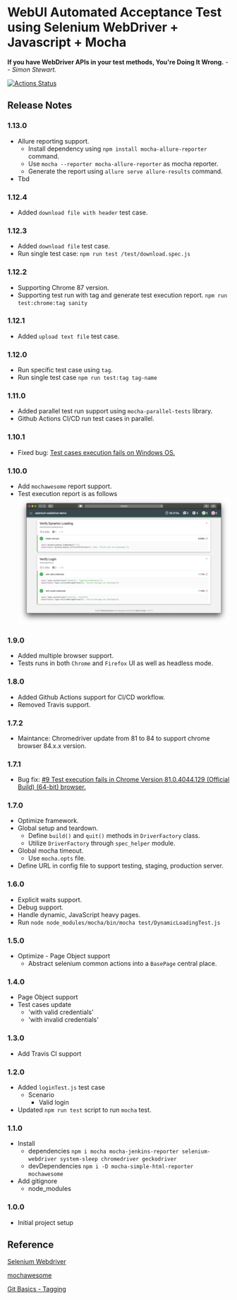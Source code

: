 # WebUI Automated Acceptance Test using Selenium WebDriver + Javascript + Mocha

**If you have WebDriver APIs in your test methods, You're Doing It Wrong.**
_-- Simon Stewart._

<!-- [![Build Status](https://travis-ci.org/jagadeeshshetty/selenium-webdriver-demo.svg?branch=master)](https://travis-ci.org/jagadeeshshetty/selenium-webdriver-demo) -->

[![Actions Status](https://github.com/jagadeeshshetty/selenium-webdriver-demo/workflows/Build%20+%20Test%20Run/badge.svg)](https://github.com/jagadeeshshetty/selenium-webdriver-demo/actions)

## Release Notes

### 1.13.0

- Allure reporting support.
  - Install dependency using `npm install mocha-allure-reporter` command.
  - Use `mocha --reporter mocha-allure-reporter` as mocha reporter.
  - Generate the report using `allure serve allure-results` command.
- Tbd

### 1.12.4

- Added `download file with header` test case.

### 1.12.3

- Added `download file` test case.
- Run single test case: `npm run test /test/download.spec.js`

### 1.12.2

- Supporting Chrome 87 version.
- Supporting test run with tag and generate test execution report. `npm run test:chrome:tag sanity`

### 1.12.1

- Added `upload text file` test case.

### 1.12.0

- Run specific test case using `tag`.
- Run single test case `npm run test:tag tag-name`

### 1.11.0

- Added parallel test run support using `mocha-parallel-tests` library.
- Github Actions CI/CD run test cases in parallel.

### 1.10.1

- Fixed bug: [Test cases execution fails on Windows OS.](https://github.com/jagadeeshshetty/selenium-webdriver-demo/issues/20)

### 1.10.0

- Add `mochawesome` report support.
- Test execution report is as follows
  ![](doc-images/test-execution-screenshot.png)

### 1.9.0

- Added multiple browser support.
- Tests runs in both `Chrome` and `Firefox` UI as well as headless mode.

### 1.8.0

- Added Github Actions support for CI/CD workflow.
- Removed Travis support.

### 1.7.2

- Maintance: Chromedriver update from 81 to 84 to support chrome browser 84.x.x version.

### 1.7.1

- Bug fix: [#9 Test execution fails in Chrome Version 81.0.4044.129 (Official Build) (64-bit) browser.](https://github.com/jagadeeshshetty/selenium-webdriver-demo/issues/9)

### 1.7.0

- Optimize framework.
- Global setup and teardown.
  - Define `build()` and `quit()` methods in `DriverFactory` class.
  - Utilize `DriverFactory` through `spec_helper` module.
- Global mocha timeout.
  - Use `mocha.opts` file.
- Define URL in config file to support testing, staging, production server.

### 1.6.0

- Explicit waits support.
- Debug support.
- Handle dynamic, JavaScript heavy pages.
- Run `node node_modules/mocha/bin/mocha test/DynamicLoadingTest.js`

### 1.5.0

- Optimize - Page Object support
  - Abstract selenium common actions into a `BasePage` central place.

### 1.4.0

- Page Object support
- Test cases update
  - 'with valid credentials'
  - 'with invalid credentials'

### 1.3.0

- Add Travis CI support

### 1.2.0

- Added `loginTest.js` test case
  - Scenario
    - Valid login
- Updated `npm run test` script to run `mocha` test.

### 1.1.0

- Install
  - dependencies `npm i mocha mocha-jenkins-reporter selenium-webdriver system-sleep chromedriver geckodriver`
  - devDependencies `npm i -D mocha-simple-html-reporter mochawesome`
- Add gitignore
  - node_modules

### 1.0.0

- Initial project setup

## Reference

[Selenium Webdriver](https://www.selenium.dev/selenium/docs/api/javascript/index.html)

[mochawesome](https://www.npmjs.com/package/mochawesome#example)

[Git Basics - Tagging](https://git-scm.com/book/en/v2/Git-Basics-Tagging)
